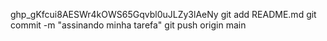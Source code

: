 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
git add README.md
git commit -m "assinando minha tarefa"
git push origin main
